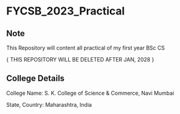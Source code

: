 # FYCSB_2023_Practical

## Note
This Repository will content all practical of my first year BSc CS

{ THIS REPOSITORY WILL BE DELETED AFTER JAN, 2028 }

## College Details
College Name: S. K. College of Science & Commerce, Navi Mumbai

State, Country: Maharashtra, India
